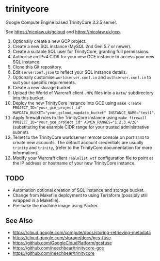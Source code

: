 # trinitycore

Google Compute Engine based TrinityCore 3.3.5 server.

See https://nicolaw.uk/gcloud and https://nicolaw.uk/gcp.

1. Optionally create a new GCP project.
2. Create a new SQL instance (MySQL 2nd Gen 5.7 or newer).
3. Create a suitable SQL user for TrinityCore, granting full permissions.
4. Authorise an IPv4 CIDR for your new GCE instance to access your new SQL
   instance.
6. Clone this Git repository.
5. Edit `serverconf.json` to reflect your SQL instance details.
6. Optionally customise `worldserver.conf.in` and `authserver.conf.in` to suit
   your specific requirements.
7. Create a new storage bucket.
8. Upload the World of Warcraft client `.MPQ` files into a `Data/` subdirectory
   into this bucket.
10. Deploy the new TrinityCore instance into GCE using
    `make create PROJECT_ID="your_gce_project_id" MAPDATA_BUCKET="your_gcloud_mapdata_bucket" INSTANCE_NAME="test1"`.
11. Apply firewall rules to the TrinityCore instance using
    `make firewall PROJECT_ID="your_gce_project_id" ADMIN_RANGES="1.2.3.4/28"` (substituting the example CIDR
    range for your trusted administrative subnet).
12. Telnet to the TrinityCore worldserver remote console on port `3443` to
    create new accounts. The default account credentials are usually `trinity`
    and `trinity`, (refer to the TrinityCore documentation for more information).
13. Modify your Warcraft client `realmlist.wtf` configuration file to point at
    the IP address or hostname of your new TrinityCore instance.

## TODO

* Automation optional creation of SQL instance and storage bucket.
* Change from Makefile deployment to using Terraform (possibly still wrapped in
  a Makefile).
* Pre-bake the machine image using Packer.

## See Also

* https://cloud.google.com/compute/docs/storing-retrieving-metadata
* https://cloud.google.com/storage/docs/gcs-fuse
* https://github.com/GoogleCloudPlatform/gcsfuse
* https://github.com/neechbear/trinitycore-gce
* https://github.com/neechbear/trinitycore

